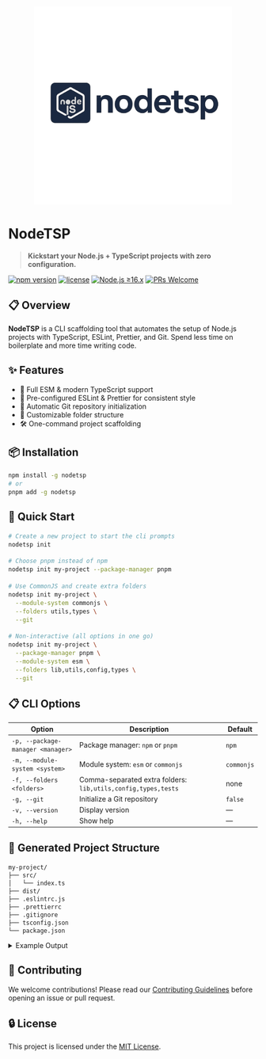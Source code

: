 <div align="center">
  <img src="./assets/nodetsp_logo_dark.png" alt="NodeTSP Logo" width="400" />
</div>

# NodeTSP

> **Kickstart your Node.js + TypeScript projects with zero configuration.**

[![npm version](https://img.shields.io/badge/version-1.0.0-green.svg?style=flat-square)](https://www.npmjs.com/package/nodetsp) [![license](https://img.shields.io/badge/license-MIT-blue.svg?style=flat-square)](LICENSE) [![Node.js ≥16.x](https://img.shields.io/badge/node-%3E=16.x-brightgreen.svg?style=flat-square)](https://nodejs.org/) [![PRs Welcome](https://img.shields.io/badge/PRs-welcome-brightgreen.svg?style=flat-square)](CONTRIBUTING.md)

## 📋 Overview

**NodeTSP** is a CLI scaffolding tool that automates the setup of Node.js projects with TypeScript, ESLint, Prettier, and Git. Spend less time on boilerplate and more time writing code.

## ✨ Features

- 🚀 Full ESM & modern TypeScript support
- 🧹 Pre-configured ESLint & Prettier for consistent style
- 🔄 Automatic Git repository initialization
- 📁 Customizable folder structure
- 🛠️ One-command project scaffolding

## 📦 Installation

```bash
npm install -g nodetsp
# or
pnpm add -g nodetsp
```

## 🚀 Quick Start

```bash
# Create a new project to start the cli prompts
nodetsp init

# Choose pnpm instead of npm
nodetsp init my-project --package-manager pnpm

# Use CommonJS and create extra folders
nodetsp init my-project \
  --module-system commonjs \
  --folders utils,types \
  --git

# Non-interactive (all options in one go)
nodetsp init my-project \
  --package-manager pnpm \
  --module-system esm \
  --folders lib,utils,config,types \
  --git
```

## 📋 CLI Options

| Option                            | Description                                                   | Default    |
| --------------------------------- | ------------------------------------------------------------- | ---------- |
| `-p, --package-manager <manager>` | Package manager: `npm` or `pnpm`                              | `npm`      |
| `-m, --module-system <system>`    | Module system: `esm` or `commonjs`                            | `commonjs` |
| `-f, --folders <folders>`         | Comma-separated extra folders: `lib,utils,config,types,tests` | none       |
| `-g, --git`                       | Initialize a Git repository                                   | `false`    |
| `-v, --version`                   | Display version                                               | —          |
| `-h, --help`                      | Show help                                                     | —          |

## 📂 Generated Project Structure

```
my-project/
├── src/
│   └── index.ts
├── dist/
├── .eslintrc.js
├── .prettierrc
├── .gitignore
├── tsconfig.json
└── package.json
```

<details>
<summary>Example Output</summary>

```bash
$ nodetsp init my-project
✔ Creating project directory
✔ Initializing package.json
✔ Configuring TypeScript, ESLint & Prettier
✔ Setting up Git repository
✔ Installing dependencies (npm)
🎉 Project "my-project" is ready! cd my-project && npm install
```

</details>

## 👥 Contributing

We welcome contributions! Please read our [Contributing Guidelines](CONTRIBUTING.md) before opening an issue or pull request.

## 🔒 License

This project is licensed under the [MIT License](LICENSE).
